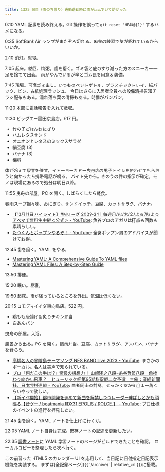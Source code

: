 ```yaml
---
title: 1325 日目（雨のち曇り）通勤退勤時に雨が止んでいて助かった
---
```


0:10 YAML 記事を読み終える。Git 操作を誤って `git reset 'HEAD@{1}'` するハメになる。

0:35 SoftBank Air ランプがまたぞろ切れる。麻雀の練習で気が紛れているからいいか。

2:10 消灯。就寝。

7:05 起床。納豆、梅粥。歯を磨く。ゴミ袋と底のすり減った方のスニーカー一足を捨てて出勤。
雨がやんでいるが傘とゴム長を用意＆装備。

7:45 現場。可燃ゴミ出し。いつものペットボトル、プラスチックトレイ、紙パック、ビン、古紙処理ラッシュ。
今日はさらに入居者全員への設備清掃告知チラシ配布もある。濡れ落ち葉の清掃もある。時間がパンパン。

11:20 本部に電話報告を入れて撤収。

11:30 ビッグエー墨田京島店。617 円。

* 竹の子ごはんおにぎり
* ハムレタスサンド
* オニオンとレタスのミックスサラダ
* 絹豆腐 (3)
* バナナ (3)
* 梅粥

体が冷えて尿意を催す。イトーヨーカドー曳舟店の男子トイレを使わせてもらおうと向かったら携帯電話が鳴る。
バイト先から。きのうの件の指示が確定。モノは現場にあるので処分は明日以降。

11:55 曳舟の部屋。PC を開く。しばらくしたら軽食。

春雨スープ担々味、おにぎり、サンドイッチ、豆腐、カットサラダ、バナナ。

* [【12月11日 ハイライト】#Mリーグ 2023-24｜毎週月/火/木/金/よる7時よりアベマで無料生中継＜公式＞ - YouTube](https://www.youtube.com/watch?v=u-s9mLxM0Kw):
  魚谷プロのアガリは打点も回数も素晴らしい。
* [たつくんとポップンやるぞ！ - YouTube](https://www.youtube.com/watch?v=xseqG6lhzxs):
  全身ポップン男のアドバイスが聞けてお得。

12:45 歯を磨く。YAML をやる。

* [Mastering YAML: A Comprehensive Guide To YAML files](https://saarthakmaini.hashnode.dev/mastering-yaml-a-comprehensive-guide-to-yaml-files)
* [Mastering YAML Files: A Step-by-Step Guide](https://www.noobgeek.in/blogs/mastering-yaml-files-a-step-by-step-guide)

13:50 排便。

15:20 眠い。昼寝。

19:50 起床。雨が降っているところを外出。気温は低くない。

20:15 コモディイイダ東向島店。522 円。

* 鶏もも唐揚げ＆炙りチキン弁当
* 白あんパン

曳舟の部屋。入浴。

風呂から出る。PC を開く。鶏肉弁当、豆腐、カットサラダ、アンパン、バナナを食らう。

* [高橋名人の冒険島テーマソング NES BAND Live 2023 - YouTube](https://www.youtube.com/watch?v=GQ83CPXbCHU):
  まさかのボーカル。名人は美声で知られている。
* [プロ「何だこの手は!?」驚愕の構想力！ 山崎隆之八段ｰ糸谷哲郎八段　角換わり向かい飛車？　ヒューリック杯第95期棋聖戦二次予選　主催：産経新聞社、日本将棋連盟 - YouTube](https://www.youtube.com/watch?v=5D6D2uAv1LM):
  曲者同士の対局。せっかくだから☖１一角くらいやって欲しい。
* [【新イベ開始】都市開発を進めて新曲を解禁しつつレーダー伸ばしとかも頑張る【音ゲー / beatmania IIDX31 EPOLIS / DOLCE.】 - YouTube](https://www.youtube.com/watch?v=mTWxNV0c9cw):
  プロ仕様のイベントの進行を拝見したい。

21:45 歯を磨く。YAML ノートを仕上げに行くか。

22:05 YAML ノート自身は完成。既存ノートの記述を更新したい。

22:35 [読書ノート][note]に YAML 学習ノートのページがビルドできたことを確認。
ローカルコピーを整理したら次へ行く。

この前習った HTML5 のカレンダー UI を応用して、当日記に日付指定日記表示機能を実装する。
まずは[全記録ページ]({{ '/archive/' | relative_url }})に搭載。

[note]: https://showa-yojyo.github.io/notebook/
